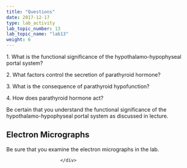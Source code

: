 ```yaml
---
title: "Questions"
date: 2017-12-17
type: lab_activity
lab_topic_number: 13
lab_topic_name: "lab13"
weight: 6
---
```

<div class="entrybody">
						<p>1. What is the functional significance of the hypothalamo-hypophyseal portal system?</p>

<p>2. What factors control the secretion of parathyroid hormone?</p>

<p>3. What is the consequence of parathyroid hypofunction?</p>

<p>4. How does parathyroid hormone act?</p>

<p>Be certain that you understand the functional significance of the hypothalamo-hypophyseal portal system as discussed in lecture.</p>

<h2>Electron Micrographs</h2>

<p>Be sure that you examine the electron micrographs in the lab.</p>
						
						
						</div>
